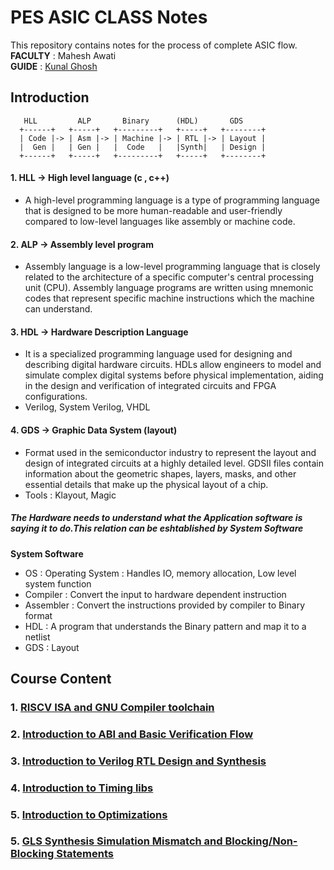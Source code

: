 # PES ASIC CLASS Notes
This repository contains notes for the process of complete ASIC flow.
<br>**FACULTY** : Mahesh Awati
<br>**GUIDE** : [Kunal Ghosh](https://github.com/kunalg123/)



## Introduction
```ASCII
   HLL         ALP       Binary      (HDL)       GDS
  +------+   +-----+   +---------+   +-----+   +--------+
  | Code |-> | Asm |-> | Machine |-> | RTL |-> | Layout |
  |  Gen |   | Gen |   |  Code   |   |Synth|   | Design |
  +------+   +-----+   +---------+   +-----+   +--------+

```
#### 1. HLL -> High level language (c , c++) 
- A high-level programming language is a type of programming language that is designed to be more human-readable and user-friendly compared to low-level languages like assembly or machine code.

#### 2. ALP -> Assembly level program
- Assembly language is a low-level programming language that is closely related to the architecture of a specific computer's central processing unit (CPU). Assembly language programs are written using mnemonic codes that represent specific machine instructions which the machine can understand.

#### 3. HDL -> Hardware Description Language
- It is a specialized programming language used for designing and describing digital hardware circuits. HDLs allow engineers to model and simulate complex digital systems before physical implementation, aiding in the design and verification of integrated circuits and FPGA configurations.
- Verilog, System Verilog, VHDL

#### 4. GDS -> Graphic Data System (layout)
- Format used in the semiconductor industry to represent the layout and design of integrated circuits at a highly detailed level. GDSII files contain information about the geometric shapes, layers, masks, and other essential details that make up the physical layout of a chip.
- Tools : Klayout, Magic

##### The Hardware needs to understand what the Application software is saying it to do.This relation can be eshtablished by System Software

____System Software____
- OS : Operating System : Handles IO, memory allocation, Low level system function
- Compiler : Convert the input to hardware dependent instruction
- Assembler : Convert the instructions provided by compiler to Binary format
- HDL : A program that understands the Binary pattern and map it to a netlist
- GDS : Layout

## Course Content
### 1. [RISCV ISA and GNU Compiler toolchain](https://github.com/Advaith-RN/pes_asic_class/blob/main/Day1/Day1.md)
### 2. [Introduction to ABI and Basic Verification Flow ](https://github.com/Advaith-RN/pes_asic_class/blob/main/Day2/Day2.md)
### 3. [Introduction to Verilog RTL Design and Synthesis](https://github.com/Advaith-RN/pes_asic_class/blob/main/Day3/Day3.md)
### 4. [Introduction to Timing libs](https://github.com/Advaith-RN/pes_asic_class/blob/main/Day4/Day4.md)
### 5. [Introduction to Optimizations](https://github.com/Advaith-RN/pes_asic_class/blob/main/Day5/Day5.md)
### 5. [GLS Synthesis Simulation Mismatch and Blocking/Non-Blocking Statements](https://github.com/Advaith-RN/pes_asic_class/blob/main/Day6/Day6.md)
